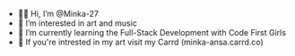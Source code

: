 - 👋🏾 Hi, I’m @Minka-27
- 👀 I’m interested in art and music
- 🌱 I’m currently learning the Full-Stack Development with Code First Girls
- 💞️ If you're intrested in my art visit my Carrd (minka-ansa.carrd.co)

<!---
Minka-27/Minka-27 is a ✨ special ✨ repository because its `README.md` (this file) appears on your GitHub profile.
You can click the Preview link to take a look at your changes.
--->
